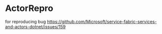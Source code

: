 # ActorRepro
for reproducing bug https://github.com/Microsoft/service-fabric-services-and-actors-dotnet/issues/159
